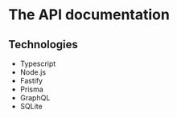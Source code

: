 # The API documentation

## Technologies

- Typescript
- Node.js
- Fastify
- Prisma
- GraphQL
- SQLite

